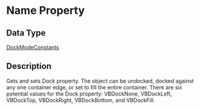 # Name Property #
## Data Type ##
[DockModeConstants](constants_enumerations.md#DockModeConstants)
## Description ##
Gets and sets Dock property. The object can be undocked, docked against any one container edge, or set to fill the entire container. There are six potential values for the Dock property: VBDockNone, VBDockLeft, VBDockTop, VBDockRight, VBDockBottom, and VBDockFill.